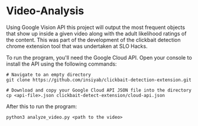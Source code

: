 # Video-Analysis
Using Google Vision API this project will output the most frequent objects that show up inside a given video along with the adult likelihood ratings of the content. This was part of the development of the clickbait detection chrome extension tool that was undertaken at SLO Hacks.

To run the program, you'll need the Google Cloud API. Open your console to install the API using the following commands:

```
# Navigate to an empty directory
git clone https://github.com/insiyab/clickbait-detection-extension.git

# Download and copy your Google Cloud API JSON file into the directory
cp <api-file>.json clickbait-detect-extension/cloud-api.json

```
After this to run the program:

```
python3 analyze_video.py <path to the video>

```
